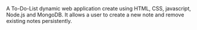 A To-Do-List dynamic web application create using HTML, CSS, javascript, Node.js and MongoDB. 
It allows a user to create a new note and remove existing notes persistently.
